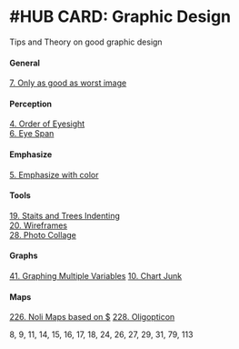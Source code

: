 # #HUB CARD: Graphic Design 

Tips and Theory on good graphic design

#### General
[7. Only as good as worst image](7_Worst_Image.md)

#### Perception
[4. Order of Eyesight](4_Order_of_Eyesight.md)   
[6. Eye Span](6_Eye_Span.md) 


#### Emphasize 
[5. Emphasize with color](5_Emphasize_with_Color.md)

#### Tools 
[19. Staits and Trees Indenting](19_Stairs_and_Trees.md)     
[20. Wireframes](20_Wireframes.md)   
[28. Photo Collage](https://github.com/SageGrey/exp-exp-exp/blob/main/zzzzz_cards/28_photo_Collages__When_to_Use.md)

#### Graphs 

[41. Graphing Multiple Variables](41_Graphing_Multivariables.md)
[10. Chart Junk](10_Chart_Junk.md)

#### Maps
[226. Noli Maps based on $](226_NoliMapsForIncome.md)
[228. Oligopticon](228_Oligopticon.md)


 8,
 9, 
 11, 14, 15, 16, 17, 18, 24, 26, 27,  29, 31, 79, 113
